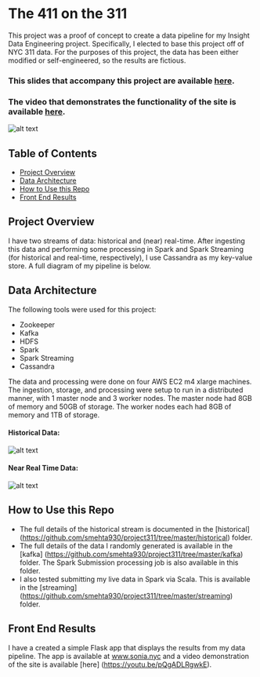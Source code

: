 # The 411 on the 311
This project was a proof of concept to create a data pipeline for my Insight Data Engineering project. Specifically, I elected to base this project off of NYC 311 data. For the purposes of this project, the data has been either modified or self-engineered, so the results are fictious.

### This slides that accompany this project are available [here](http://www.slideshare.net/SoniaMehta13/411-on-the-311-data?qid=dc171851-bbbe-4b9b-85c2-2241f0a73f6a&v=&b=&from_search=1).

### The video that demonstrates the functionality of the site is available [here](https://www.youtube.com/watch?v=pQgADLRgwkE&feature=youtu.be).


![alt text](https://raw.githubusercontent.com/smehta930/project311/master/img/homepage.png "Historical Data")

## Table of Contents
- <a href= "https://github.com/smehta930/project311/blob/master/README.md#project-overview">Project Overview</a>
- <a href= "https://github.com/smehta930/project311/blob/master/README.md#data-architecture">Data Architecture</a>
- <a href= "https://github.com/smehta930/project311/blob/master/README.md#how-to-use-this-repo">How to Use this Repo</a>
- <a href= "https://github.com/smehta930/project311/blob/master/README.md#front-end-results">Front End Results</a>

## Project Overview
I have two streams of data: historical and (near) real-time. After ingesting this data and performing some processing in Spark and Spark Streaming (for historical and real-time, respectively), I use Cassandra as my key-value store. A full diagram of my pipeline is below.

## Data Architecture
The following tools were used for this project:
* Zookeeper
* Kafka
* HDFS
* Spark
* Spark Streaming
* Cassandra

The data and processing were done on four AWS EC2 m4 xlarge machines. The ingestion, storage, and processing were setup to run in a distributed manner, with 1 master node and 3 worker nodes. The master node had 8GB of memory and 50GB of storage. The worker nodes each had 8GB of memory and 1TB of storage.

#### Historical Data: 
![alt text](https://raw.githubusercontent.com/smehta930/project311/master/img/historical.png "Historical Data")

#### Near Real Time Data:
![alt text](https://raw.githubusercontent.com/smehta930/project311/master/img/real_time.png "Near Real Time Data")

## How to Use this Repo
* The full details of the historical stream is documented in the [historical] (https://github.com/smehta930/project311/tree/master/historical) folder.
* The full details of the data I randomly generated is available in the [kafka] (https://github.com/smehta930/project311/tree/master/kafka) folder. The Spark Submission processing job is also available in this folder.
* I also tested submitting my live data in Spark via Scala. This is available in the [streaming] (https://github.com/smehta930/project311/tree/master/streaming) folder.

## Front End Results
I have a created a simple Flask app that displays the results from my data pipeline. The app is available at www.sonia.nyc and a video demonstration of the site is available [here] (https://youtu.be/pQgADLRgwkE).





